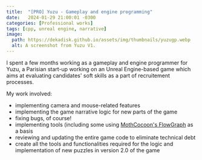 ```yaml
---
title:  "[PRO] Yuzu - Gameplay and engine programming"
date:   2024-01-29 21:00:01 -0300
categories: [Professional works]
tags: [cpp, unreal engine, narrative]
image:
  path: https://dekadisk.github.io/assets/img/thumbnails/yuzugp.webp
  alt: A screenshot from Yuzu V1.
---
```

I spent a few months working as a gameplay and engine programmer for Yuzu, a Parisian start-up working on an Unreal Engine-based game which aims at evaluating candidates' soft skills as a part of recruitement processes.

My work involved:
- implementing camera and mouse-related features
- implementing the game narrative logic for new parts of the game
- fixing bugs, of course!
- implementing tools (including some using [MothCocoon's FlowGraph](https://github.com/MothCocoon/FlowGraph) as a basis
- reviewing and updating the entire game code to eliminate technical debt
- create all the tools and functionalities required for the logic and implementation of new puzzles in version 2.0 of the game
